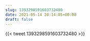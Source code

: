 ```yaml
---
slug: 1393298591603732480
date: 2021-05-14 20:14:05+00:00
draft: false
---
```


{{< tweet 1393298591603732480 >}}
